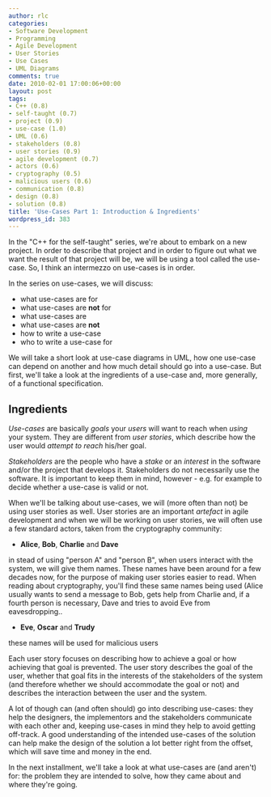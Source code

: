```yaml
---
author: rlc
categories:
- Software Development
- Programming
- Agile Development
- User Stories
- Use Cases
- UML Diagrams
comments: true
date: 2010-02-01 17:00:06+00:00
layout: post
tags:
- C++ (0.8)
- self-taught (0.7)
- project (0.9)
- use-case (1.0)
- UML (0.6)
- stakeholders (0.8)
- user stories (0.9)
- agile development (0.7)
- actors (0.6)
- cryptography (0.5)
- malicious users (0.6)
- communication (0.8)
- design (0.8)
- solution (0.8)
title: 'Use-Cases Part 1: Introduction & Ingredients'
wordpress_id: 383
---
```


In the "C++ for the self-taught" series, we're about to embark on a new project. In order to describe that project and in order to figure out what we want the result of that project will be, we will be using a tool called the use-case. So, I think an intermezzo on use-cases is in order.

<!--more-->

In the series on use-cases, we will discuss:

- what use-cases are for
- what use-cases are **not** for
- what use-cases are
- what use-cases are **not**
- how to write a use-case
- who to write a use-case for

We will take a short look at use-case diagrams in UML, how one use-case can depend on another and how much detail should go into a use-case. But first, we'll take a look at the ingredients of a use-case and, more generally, of a functional specification.

## Ingredients

_Use-cases_ are basically _goals_ your _users_ will want to reach when _using_ your system. They are different from _user stories_, which describe how the user would _attempt to reach_ his/her goal.

_Stakeholders_ are the people who have a _stake_ or an _interest_ in the software and/or the project that develops it. Stakeholders do not necessarily use the software. It is important to keep them in mind, however - e.g. for example to decide whether a use-case is valid or not.

When we'll be talking about use-cases, we will (more often than not) be using user stories as well. User stories are an important _artefact_ in agile development and when we will be working on user stories, we will often use a few standard actors, taken from the cryptography community:

- **Alice**, **Bob**, **Charlie** and **Dave**

in stead of using "person A" and "person B", when users interact with the system, we will give them names. These names have been around for a few decades now, for the purpose of making user stories easier to read. When reading about cryptography, you'll find these same names being used (Alice usually wants to send a message to Bob, gets help from Charlie and, if a fourth person is necessary, Dave and tries to avoid Eve from eavesdropping..

- **Eve**, **Oscar** and **Trudy**

these names will be used for malicious users

Each user story focuses on describing how to achieve a goal or how achieving that goal is prevented. The user story describes the goal of the user, whether that goal fits in the interests of the stakeholders of the system (and therefore whether we should accommodate the goal or not) and describes the interaction between the user and the system.

A lot of though can (and often should) go into describing use-cases: they help the designers, the implementors and the stakeholders communicate with each other and, keeping use-cases in mind they help to avoid getting off-track. A good understanding of the intended use-cases of the solution can help make the design of the solution a lot better right from the offset, which will save time and money in the end.

In the next installment, we'll take a look at what use-cases are (and aren't) for: the problem they are intended to solve, how they came about and where they're going.
